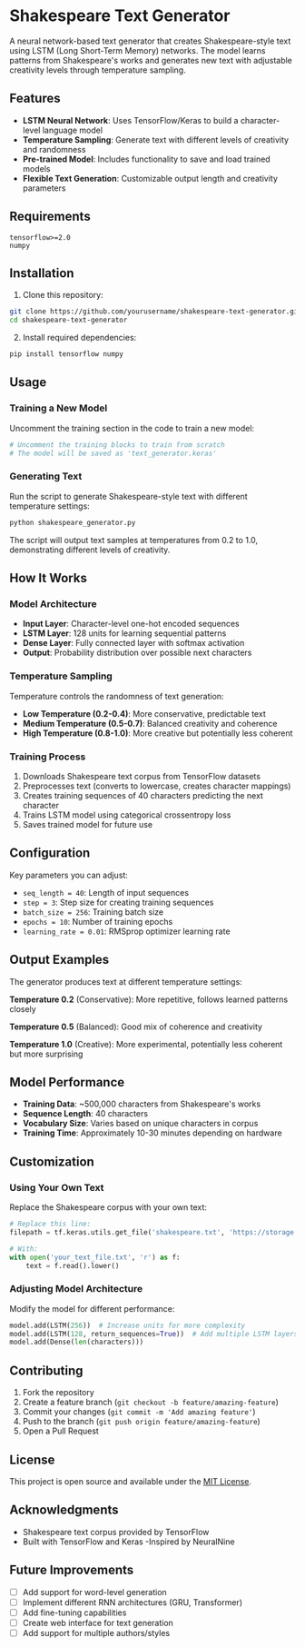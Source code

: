 # Shakespeare Text Generator

A neural network-based text generator that creates Shakespeare-style text using LSTM (Long Short-Term Memory) networks. The model learns patterns from Shakespeare's works and generates new text with adjustable creativity levels through temperature sampling.

## Features

- **LSTM Neural Network**: Uses TensorFlow/Keras to build a character-level language model
- **Temperature Sampling**: Generate text with different levels of creativity and randomness
- **Pre-trained Model**: Includes functionality to save and load trained models
- **Flexible Text Generation**: Customizable output length and creativity parameters

## Requirements

```
tensorflow>=2.0
numpy
```

## Installation

1. Clone this repository:
```bash
git clone https://github.com/yourusername/shakespeare-text-generator.git
cd shakespeare-text-generator
```

2. Install required dependencies:
```bash
pip install tensorflow numpy
```

## Usage

### Training a New Model

Uncomment the training section in the code to train a new model:

```python
# Uncomment the training blocks to train from scratch
# The model will be saved as 'text_generator.keras'
```

### Generating Text

Run the script to generate Shakespeare-style text with different temperature settings:

```bash
python shakespeare_generator.py
```

The script will output text samples at temperatures from 0.2 to 1.0, demonstrating different levels of creativity.

## How It Works

### Model Architecture
- **Input Layer**: Character-level one-hot encoded sequences
- **LSTM Layer**: 128 units for learning sequential patterns
- **Dense Layer**: Fully connected layer with softmax activation
- **Output**: Probability distribution over possible next characters

### Temperature Sampling
Temperature controls the randomness of text generation:
- **Low Temperature (0.2-0.4)**: More conservative, predictable text
- **Medium Temperature (0.5-0.7)**: Balanced creativity and coherence
- **High Temperature (0.8-1.0)**: More creative but potentially less coherent

### Training Process
1. Downloads Shakespeare text corpus from TensorFlow datasets
2. Preprocesses text (converts to lowercase, creates character mappings)
3. Creates training sequences of 40 characters predicting the next character
4. Trains LSTM model using categorical crossentropy loss
5. Saves trained model for future use

## Configuration

Key parameters you can adjust:

- `seq_length = 40`: Length of input sequences
- `step = 3`: Step size for creating training sequences
- `batch_size = 256`: Training batch size
- `epochs = 10`: Number of training epochs
- `learning_rate = 0.01`: RMSprop optimizer learning rate

## Output Examples

The generator produces text at different temperature settings:

**Temperature 0.2** (Conservative):
More repetitive, follows learned patterns closely

**Temperature 0.5** (Balanced):
Good mix of coherence and creativity

**Temperature 1.0** (Creative):
More experimental, potentially less coherent but more surprising

## Model Performance

- **Training Data**: ~500,000 characters from Shakespeare's works
- **Sequence Length**: 40 characters
- **Vocabulary Size**: Varies based on unique characters in corpus
- **Training Time**: Approximately 10-30 minutes depending on hardware

## Customization

### Using Your Own Text
Replace the Shakespeare corpus with your own text:

```python
# Replace this line:
filepath = tf.keras.utils.get_file('shakespeare.txt', 'https://storage.googleapis.com/download.tensorflow.org/data/shakespeare.txt')

# With:
with open('your_text_file.txt', 'r') as f:
    text = f.read().lower()
```

### Adjusting Model Architecture
Modify the model for different performance:

```python
model.add(LSTM(256))  # Increase units for more complexity
model.add(LSTM(128, return_sequences=True))  # Add multiple LSTM layers
model.add(Dense(len(characters)))
```

## Contributing

1. Fork the repository
2. Create a feature branch (`git checkout -b feature/amazing-feature`)
3. Commit your changes (`git commit -m 'Add amazing feature'`)
4. Push to the branch (`git push origin feature/amazing-feature`)
5. Open a Pull Request

## License

This project is open source and available under the [MIT License](LICENSE).

## Acknowledgments

- Shakespeare text corpus provided by TensorFlow
- Built with TensorFlow and Keras
-Inspired by NeuralNine 

## Future Improvements

- [ ] Add support for word-level generation
- [ ] Implement different RNN architectures (GRU, Transformer)
- [ ] Add fine-tuning capabilities
- [ ] Create web interface for text generation
- [ ] Add support for multiple authors/styles
